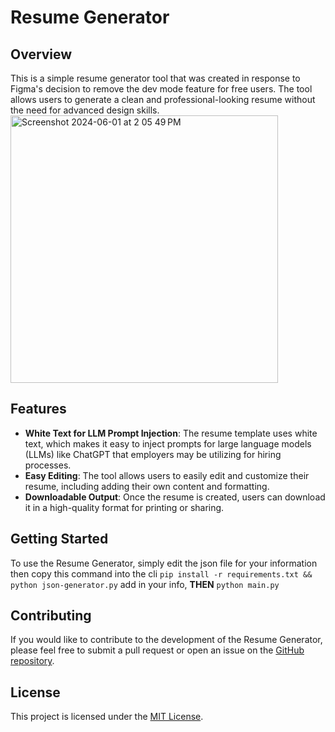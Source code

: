 # Resume Generator

## Overview
This is a simple resume generator tool that was created in response to Figma's decision to remove the dev mode feature for free users. The tool allows users to generate a clean and professional-looking resume without the need for advanced design skills.
<img width="428" alt="Screenshot 2024-06-01 at 2 05 49 PM" src="https://github.com/ebowwa/Resume-Generator/assets/81942069/47fab98b-67dc-4cfd-ba92-bd5af1a928f2">

## Features
- **White Text for LLM Prompt Injection**: The resume template uses white text, which makes it easy to inject prompts for large language models (LLMs) like ChatGPT that employers may be utilizing for hiring processes.
- **Easy Editing**: The tool allows users to easily edit and customize their resume, including adding their own content and formatting.
- **Downloadable Output**: Once the resume is created, users can download it in a high-quality format for printing or sharing.

## Getting Started
To use the Resume Generator, simply edit the json file for your information then copy this command into the cli `pip install -r requirements.txt && python json-generator.py` add in your info, **THEN** `python main.py`

## Contributing
If you would like to contribute to the development of the Resume Generator, please feel free to submit a pull request or open an issue on the [GitHub repository](https://github.com/ebowwa/Resume-Generator).

## License
This project is licensed under the [MIT License](LICENSE).
